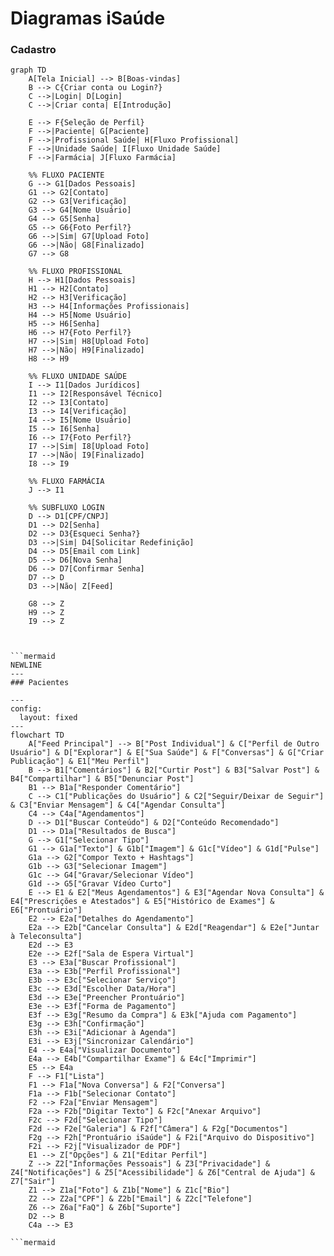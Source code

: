 # Diagramas iSaúde

### Cadastro
```mermaid
graph TD
    A[Tela Inicial] --> B[Boas-vindas]
    B --> C{Criar conta ou Login?}
    C -->|Login| D[Login]
    C -->|Criar conta| E[Introdução]
    
    E --> F{Seleção de Perfil}
    F -->|Paciente| G[Paciente]
    F -->|Profissional Saúde| H[Fluxo Profissional]
    F -->|Unidade Saúde| I[Fluxo Unidade Saúde]
    F -->|Farmácia| J[Fluxo Farmácia]
    
    %% FLUXO PACIENTE
    G --> G1[Dados Pessoais]
    G1 --> G2[Contato]
    G2 --> G3[Verificação]
    G3 --> G4[Nome Usuário]
    G4 --> G5[Senha]
    G5 --> G6{Foto Perfil?}
    G6 -->|Sim| G7[Upload Foto]
    G6 -->|Não| G8[Finalizado]
    G7 --> G8
    
    %% FLUXO PROFISSIONAL
    H --> H1[Dados Pessoais]
    H1 --> H2[Contato]
    H2 --> H3[Verificação]
    H3 --> H4[Informações Profissionais]
    H4 --> H5[Nome Usuário]
    H5 --> H6[Senha]
    H6 --> H7{Foto Perfil?}
    H7 -->|Sim| H8[Upload Foto]
    H7 -->|Não| H9[Finalizado]
    H8 --> H9
    
    %% FLUXO UNIDADE SAÚDE
    I --> I1[Dados Jurídicos]
    I1 --> I2[Responsável Técnico]
    I2 --> I3[Contato]
    I3 --> I4[Verificação]
    I4 --> I5[Nome Usuário]
    I5 --> I6[Senha]
    I6 --> I7{Foto Perfil?}
    I7 -->|Sim| I8[Upload Foto]
    I7 -->|Não| I9[Finalizado]
    I8 --> I9
    
    %% FLUXO FARMÁCIA
    J --> I1
    
    %% SUBFLUXO LOGIN
    D --> D1[CPF/CNPJ]
    D1 --> D2[Senha]
    D2 --> D3{Esqueci Senha?}
    D3 -->|Sim| D4[Solicitar Redefinição]
    D4 --> D5[Email com Link]
    D5 --> D6[Nova Senha]
    D6 --> D7[Confirmar Senha]
    D7 --> D
    D3 -->|Não| Z[Feed]
    
    G8 --> Z
    H9 --> Z
    I9 --> Z



```mermaid
NEWLINE
---
### Pacientes

---
config:
  layout: fixed
---
flowchart TD
    A["Feed Principal"] --> B["Post Individual"] & C["Perfil de Outro Usuário"] & D["Explorar"] & E["Sua Saúde"] & F["Conversas"] & G["Criar Publicação"] & E1["Meu Perfil"]
    B --> B1["Comentários"] & B2["Curtir Post"] & B3["Salvar Post"] & B4["Compartilhar"] & B5["Denunciar Post"]
    B1 --> B1a["Responder Comentário"]
    C --> C1["Publicações do Usuário"] & C2["Seguir/Deixar de Seguir"] & C3["Enviar Mensagem"] & C4["Agendar Consulta"]
    C4 --> C4a["Agendamentos"]
    D --> D1["Buscar Conteúdo"] & D2["Conteúdo Recomendado"]
    D1 --> D1a["Resultados de Busca"]
    G --> G1["Selecionar Tipo"]
    G1 --> G1a["Texto"] & G1b["Imagem"] & G1c["Vídeo"] & G1d["Pulse"]
    G1a --> G2["Compor Texto + Hashtags"]
    G1b --> G3["Selecionar Imagem"]
    G1c --> G4["Gravar/Selecionar Vídeo"]
    G1d --> G5["Gravar Vídeo Curto"]
    E --> E1 & E2["Meus Agendamentos"] & E3["Agendar Nova Consulta"] & E4["Prescrições e Atestados"] & E5["Histórico de Exames"] & E6["Prontuário"]
    E2 --> E2a["Detalhes do Agendamento"]
    E2a --> E2b["Cancelar Consulta"] & E2d["Reagendar"] & E2e["Juntar à Teleconsulta"]
    E2d --> E3
    E2e --> E2f["Sala de Espera Virtual"]
    E3 --> E3a["Buscar Profissional"]
    E3a --> E3b["Perfil Profissional"]
    E3b --> E3c["Selecionar Serviço"]
    E3c --> E3d["Escolher Data/Hora"]
    E3d --> E3e["Preencher Prontuário"]
    E3e --> E3f["Forma de Pagamento"]
    E3f --> E3g["Resumo da Compra"] & E3k["Ajuda com Pagamento"]
    E3g --> E3h["Confirmação"]
    E3h --> E3i["Adicionar à Agenda"]
    E3i --> E3j["Sincronizar Calendário"]
    E4 --> E4a["Visualizar Documento"]
    E4a --> E4b["Compartilhar Exame"] & E4c["Imprimir"]
    E5 --> E4a
    F --> F1["Lista"]
    F1 --> F1a["Nova Conversa"] & F2["Conversa"]
    F1a --> F1b["Selecionar Contato"]
    F2 --> F2a["Enviar Mensagem"]
    F2a --> F2b["Digitar Texto"] & F2c["Anexar Arquivo"]
    F2c --> F2d["Selecionar Tipo"]
    F2d --> F2e["Galeria"] & F2f["Câmera"] & F2g["Documentos"]
    F2g --> F2h["Prontuário iSaúde"] & F2i["Arquivo do Dispositivo"]
    F2i --> F2j["Visualizador de PDF"]
    E1 --> Z["Opções"] & Z1["Editar Perfil"]
    Z --> Z2["Informações Pessoais"] & Z3["Privacidade"] & Z4["Notificações"] & Z5["Acessibilidade"] & Z6["Central de Ajuda"] & Z7["Sair"]
    Z1 --> Z1a["Foto"] & Z1b["Nome"] & Z1c["Bio"]
    Z2 --> Z2a["CPF"] & Z2b["Email"] & Z2c["Telefone"]
    Z6 --> Z6a["FaQ"] & Z6b["Suporte"]
    D2 --> B
    C4a --> E3
 
```mermaid
